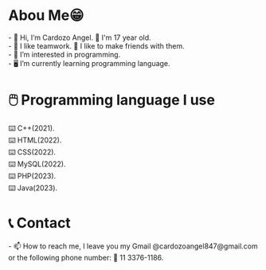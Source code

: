 <h1>Abou Me😁</h1>
- 👋 Hi, I’m Cardozo Angel. 🎉 I'm 17 year old.<br>
- 🤝 I like teamwork. 🎀 I like to make friends with them.<br>
- 👀 I’m interested in programming.<br>
- 🖥️ I’m currently learning programming language.<br>
<h1>🖱️ Programming language I use </h1>⌨️ C++(2021).<br>⌨️ HTML(2022).<br>⌨️ CSS(2022).<br>⌨️ MySQL(2022).<br>⌨️ PHP(2023).<br>⌨️ Java(2023).<br>
<h1>📞 Contact</h1>
- 📫 How to reach me, I leave you my Gmail @cardozoangel847@gmail.com or the following phone number: 📱 11 3376-1186.

<!---
CardozoAngel/CardozoAngel is a ✨ special ✨ repository because its `README.md` (this file) appears on your GitHub profile.
You can click the Preview link to take a look at your changes.
--->
